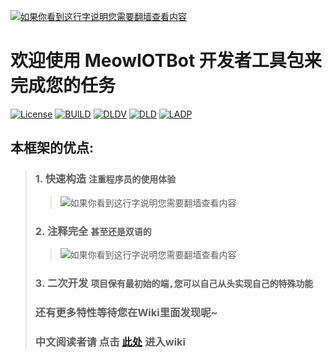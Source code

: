 [![如果你看到这行字说明您需要翻墙查看内容](https://github.com/DavidSciMeow/MeowIOTBot/blob/main/githubImgFolder/LogoLong.png)](test)  

# 欢迎使用 MeowIOTBot 开发者工具包来完成您的任务  

[![License](https://img.shields.io/badge/license-MIT-blue.svg)](LICENSE) [![BUILD](https://img.shields.io/github/workflow/status/DavidSciMeow/MeowIOTBot/dotnet)](BUILD)
[![DLDV](https://img.shields.io/nuget/v/Electronicute.MeowIOTBot)](DLDVNUGET) [![DLD](https://img.shields.io/nuget/dt/Electronicute.MeowIOTBot)](DLDNUGET)
[![LADP](https://img.shields.io/github/last-commit/DavidSciMeow/MeowIOTBot)](LADP)

## 本框架的优点:
> ### 1. 快速构造 `注重程序员的使用体验`
>> ![如果你看到这行字说明您需要翻墙查看内容](https://github.com/DavidSciMeow/MeowIOTBot/blob/main/githubImgFolder/_gif2.gif)
> ### 2. 注释完全 `甚至还是双语的`
>> ![如果你看到这行字说明您需要翻墙查看内容](https://github.com/DavidSciMeow/MeowIOTBot/blob/main/githubImgFolder/_com1.png)
> ### 3. 二次开发 `项目保有最初始的端,您可以自己从头实现自己的特殊功能`
> ### 还有更多特性等待您在Wiki里面发现呢~
> ### 中文阅读者请 点击 [此处](https://github.com/DavidSciMeow/MeowIOTBot/wiki) 进入wiki
